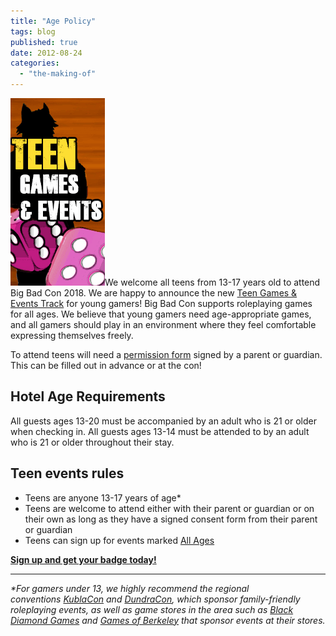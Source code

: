 ```yaml
---
title: "Age Policy"
tags: blog
published: true
date: 2012-08-24
categories: 
  - "the-making-of"
---
```


![Teen Games & Events](/images/teen-games.gif)We welcome all teens from 13-17 years old to attend Big Bad Con 2018. We are happy to announce the new [Teen Games & Events Track](http://www.bigbadcon.com/events/categories/teens/) for young gamers! Big Bad Con supports roleplaying games for all ages. We believe that young gamers need age-appropriate games, and all gamers should play in an environment where they feel comfortable expressing themselves freely.

To attend teens will need a [permission form](/images/Teen-permission-form.pdf) signed by a parent or guardian. This can be filled out in advance or at the con!

## Hotel Age Requirements

All guests ages 13-20 must be accompanied by an adult who is 21 or older when checking in. All guests ages 13-14 must be attended to by an adult who is 21 or older throughout their stay.

## Teen events rules

- Teens are anyone 13-17 years of age\*
- Teens are welcome to attend either with their parent or guardian or on their own as long as they have a signed consent form from their parent or guardian
- Teens can sign up for events marked [All Ages](https://www.bigbadcon.com/events/categories/all-ages/)

**[Sign up and get your badge today!](http://www.bigbadcon.com/attend)**

* * *

_\*For gamers under 13, we highly recommend the regional conventions [KublaCon](http://www.kublacon.com/) and [DundraCon](http://www.dundracon.com/), which sponsor family-friendly roleplaying events, as well as game stores in the area such as [Black Diamond Games](https://blackdiamondgames.com/) and [Games of Berkeley](http://www.gamesofberkeley.com/) that sponsor events at their stores._
